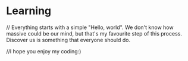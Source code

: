 # Learning

// Everything starts with a simple "Hello, world". We don't know how massive could be our mind, but that's my favourite step of this process. Discover us is something that everyone should do.

//I hope you enjoy my coding:)
